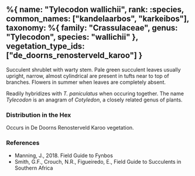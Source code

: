 %{
    name: "Tylecodon wallichii",
    rank: :species,
    common_names: ["kandelaarbos", "karkeibos"],
    taxonomy: %{
        family: "Crassulaceae",
        genus: "Tylecodon",
        species: "wallichii"
    },
    vegetation_type_ids: ["de_doorns_renosterveld_karoo"]
}
---

Succulent shrublet with warty stem. Pale green succulent leaves usually upright, narrow, almost cylindrical are present in tufts near to top of branches. Flowers in summer when leaves are completely absent.

<!-- read more -->

Readily hybridizes with *T. paniculatus* when occuring together. The name *Tylecodon* is an anagram of *Cotyledon*, a closely related genus of plants.

### Distribution in the Hex

Occurs in De Doorns Renosterveld Karoo vegetation.

### References

* Manning, J., 2018. Field Guide to Fynbos
* Smith, G.F., Crouch, N.R., Figueiredo, E., Field Guide to Succulents in Southern Africa